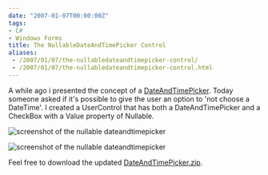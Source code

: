 ```yaml
---
date: "2007-01-07T00:00:00Z"
tags:
- C#
- Windows Forms
title: The NullableDateAndTimePicker Control
aliases:
 - /2007/01/07/the-nullabledateandtimepicker-control/
 - /2007/01/07/the-nullabledateandtimepicker-control.html
---
```

A while ago i presented the concept of a [DateAndTimePicker](http://www.timvw.be/a-dateandtimepicker-control/). Today someone asked if it's possible to give the user an option to 'not choose a DateTime'. I created a UserControl that has both a DateAndTimePicker and a CheckBox with a Value property of Nullable<DateTime>.

![screenshot of the nullable dateandtimepicker](http://www.timvw.be/wp-content/images/dateandtimepicker-nullable-1.gif)

![screenshot of the nullable dateandtimepicker](http://www.timvw.be/wp-content/images/dateandtimepicker-nullable-2.gif)

Feel free to download the updated [DateAndTimePicker.zip](http://www.timvw.be/wp-content/code/csharp/DateAndTimePicker.zip).
